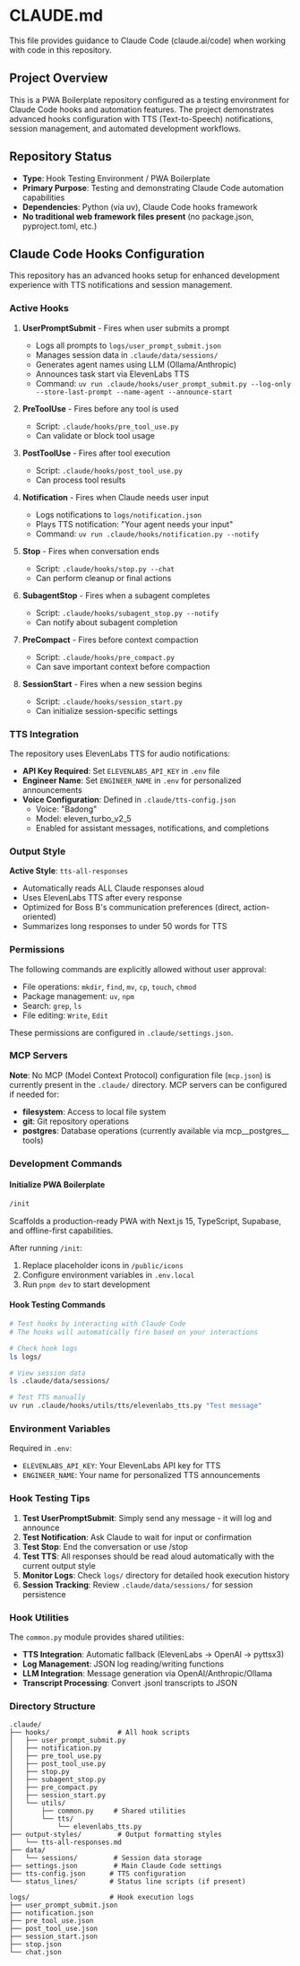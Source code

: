 # CLAUDE.md

This file provides guidance to Claude Code (claude.ai/code) when working with code in this repository.

## Project Overview

This is a PWA Boilerplate repository configured as a testing environment for Claude Code hooks and automation features. The project demonstrates advanced hooks configuration with TTS (Text-to-Speech) notifications, session management, and automated development workflows.

## Repository Status

- **Type**: Hook Testing Environment / PWA Boilerplate
- **Primary Purpose**: Testing and demonstrating Claude Code automation capabilities
- **Dependencies**: Python (via uv), Claude Code hooks framework
- **No traditional web framework files present** (no package.json, pyproject.toml, etc.)

## Claude Code Hooks Configuration

This repository has an advanced hooks setup for enhanced development experience with TTS notifications and session management.

### Active Hooks

1. **UserPromptSubmit** - Fires when user submits a prompt
   - Logs all prompts to `logs/user_prompt_submit.json`
   - Manages session data in `.claude/data/sessions/`
   - Generates agent names using LLM (Ollama/Anthropic)
   - Announces task start via ElevenLabs TTS
   - Command: `uv run .claude/hooks/user_prompt_submit.py --log-only --store-last-prompt --name-agent --announce-start`

2. **PreToolUse** - Fires before any tool is used
   - Script: `.claude/hooks/pre_tool_use.py`
   - Can validate or block tool usage

3. **PostToolUse** - Fires after tool execution
   - Script: `.claude/hooks/post_tool_use.py`
   - Can process tool results

4. **Notification** - Fires when Claude needs user input
   - Logs notifications to `logs/notification.json`
   - Plays TTS notification: "Your agent needs your input"
   - Command: `uv run .claude/hooks/notification.py --notify`

5. **Stop** - Fires when conversation ends
   - Script: `.claude/hooks/stop.py --chat`
   - Can perform cleanup or final actions

6. **SubagentStop** - Fires when a subagent completes
   - Script: `.claude/hooks/subagent_stop.py --notify`
   - Can notify about subagent completion

7. **PreCompact** - Fires before context compaction
   - Script: `.claude/hooks/pre_compact.py`
   - Can save important context before compaction

8. **SessionStart** - Fires when a new session begins
   - Script: `.claude/hooks/session_start.py`
   - Can initialize session-specific settings

### TTS Integration

The repository uses ElevenLabs TTS for audio notifications:
- **API Key Required**: Set `ELEVENLABS_API_KEY` in `.env` file
- **Engineer Name**: Set `ENGINEER_NAME` in `.env` for personalized announcements
- **Voice Configuration**: Defined in `.claude/tts-config.json`
  - Voice: "Badong"
  - Model: eleven_turbo_v2_5
  - Enabled for assistant messages, notifications, and completions

### Output Style

**Active Style**: `tts-all-responses`
- Automatically reads ALL Claude responses aloud
- Uses ElevenLabs TTS after every response
- Optimized for Boss B's communication preferences (direct, action-oriented)
- Summarizes long responses to under 50 words for TTS

### Permissions

The following commands are explicitly allowed without user approval:
- File operations: `mkdir`, `find`, `mv`, `cp`, `touch`, `chmod`
- Package management: `uv`, `npm`
- Search: `grep`, `ls`
- File editing: `Write`, `Edit`

These permissions are configured in `.claude/settings.json`.

### MCP Servers

**Note**: No MCP (Model Context Protocol) configuration file (`mcp.json`) is currently present in the `.claude/` directory. MCP servers can be configured if needed for:
- **filesystem**: Access to local file system
- **git**: Git repository operations
- **postgres**: Database operations (currently available via mcp__postgres__ tools)

### Development Commands

#### Initialize PWA Boilerplate
```bash
/init
```
Scaffolds a production-ready PWA with Next.js 15, TypeScript, Supabase, and offline-first capabilities.

After running `/init`:
1. Replace placeholder icons in `/public/icons`
2. Configure environment variables in `.env.local`
3. Run `pnpm dev` to start development

#### Hook Testing Commands
```bash
# Test hooks by interacting with Claude Code
# The hooks will automatically fire based on your interactions

# Check hook logs
ls logs/

# View session data
ls .claude/data/sessions/

# Test TTS manually
uv run .claude/hooks/utils/tts/elevenlabs_tts.py "Test message"
```

### Environment Variables

Required in `.env`:
- `ELEVENLABS_API_KEY`: Your ElevenLabs API key for TTS
- `ENGINEER_NAME`: Your name for personalized TTS announcements

### Hook Testing Tips

1. **Test UserPromptSubmit**: Simply send any message - it will log and announce
2. **Test Notification**: Ask Claude to wait for input or confirmation  
3. **Test Stop**: End the conversation or use /stop
4. **Test TTS**: All responses should be read aloud automatically with the current output style
5. **Monitor Logs**: Check `logs/` directory for detailed hook execution history
6. **Session Tracking**: Review `.claude/data/sessions/` for session persistence

### Hook Utilities

The `common.py` module provides shared utilities:
- **TTS Integration**: Automatic fallback (ElevenLabs → OpenAI → pyttsx3)
- **Log Management**: JSON log reading/writing functions
- **LLM Integration**: Message generation via OpenAI/Anthropic/Ollama
- **Transcript Processing**: Convert .jsonl transcripts to JSON

### Directory Structure

```
.claude/
├── hooks/                 # All hook scripts
│   ├── user_prompt_submit.py
│   ├── notification.py
│   ├── pre_tool_use.py
│   ├── post_tool_use.py
│   ├── stop.py
│   ├── subagent_stop.py
│   ├── pre_compact.py
│   ├── session_start.py
│   └── utils/
│       ├── common.py     # Shared utilities
│       └── tts/
│           └── elevenlabs_tts.py
├── output-styles/         # Output formatting styles
│   └── tts-all-responses.md
├── data/
│   └── sessions/         # Session data storage
├── settings.json         # Main Claude Code settings  
├── tts-config.json      # TTS configuration
└── status_lines/        # Status line scripts (if present)

logs/                    # Hook execution logs
├── user_prompt_submit.json
├── notification.json
├── pre_tool_use.json
├── post_tool_use.json
├── session_start.json
├── stop.json
└── chat.json
```